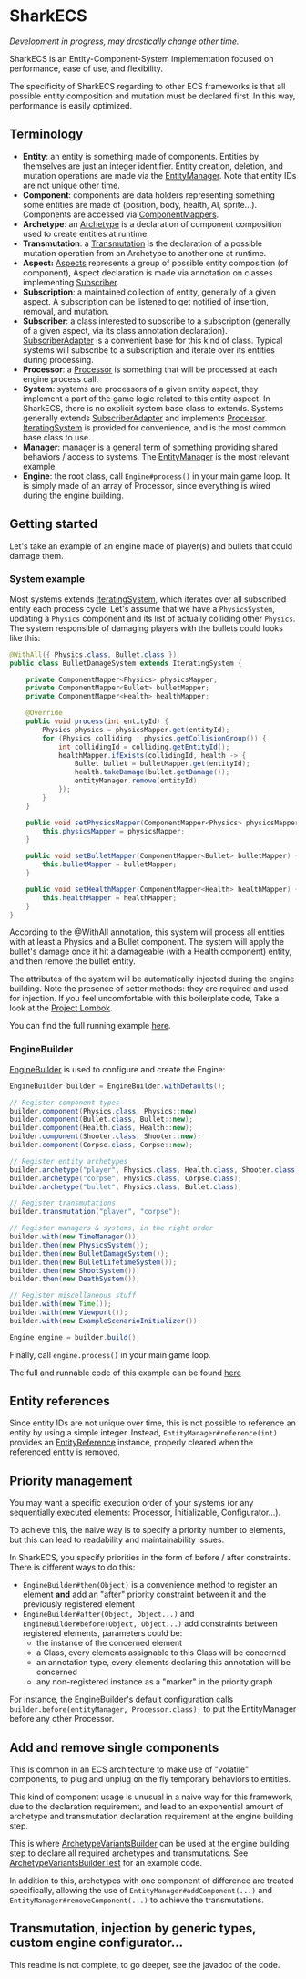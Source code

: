 # SharkECS

*Development in progress, may drastically change other time.*

SharkECS is an Entity-Component-System implementation focused on performance, ease of use, and flexibility.

The specificity of SharkECS regarding to other ECS frameworks is that all possible entity composition and mutation must be declared first. In this way, performance is easily optimized.

## Terminology

- **Entity**: an entity is something made of components. Entities by themselves are just an integer identifier. Entity creation, deletion, and mutation operations are made via the [EntityManager](https://github.com/JoannickGardize/SharkECS/blob/main/src/main/java/com/sharkecs/EntityManager.java). Note that entity IDs are not unique other time.
- **Component**: components are data holders representing something some entities are made of (position, body, health, AI, sprite...). Components are accessed via [ComponentMappers](https://github.com/JoannickGardize/SharkECS/blob/main/src/main/java/com/sharkecs/ComponentMapper.java).
- **Archetype**: an [Archetype](https://github.com/JoannickGardize/SharkECS/blob/main/src/main/java/com/sharkecs/Archetype.java) is a declaration of component composition used to create entities at runtime.
- **Transmutation**: a [Transmutation](https://github.com/JoannickGardize/SharkECS/blob/main/src/main/java/com/sharkecs/Transmutation.java) is the declaration of a possible mutation operation from an Archetype to another one at runtime.
- **Aspect:** [Aspects](https://github.com/JoannickGardize/SharkECS/blob/main/src/main/java/com/sharkecs/Aspect.java) represents a group of possible entity composition (of component), Aspect declaration is made via annotation on classes implementing [Subscriber](https://github.com/JoannickGardize/SharkECS/blob/main/src/main/java/com/sharkecs/Subscriber.java).
- **Subscription**: a maintained collection of entity, generally of a given aspect. A subscription can be listened to get notified of insertion, removal, and mutation.
- **Subscriber**: a class interested to subscribe to a subscription (generally of a given aspect, via its class annotation declaration). [SubscriberAdapter](https://github.com/JoannickGardize/SharkECS/blob/main/src/main/java/com/sharkecs/SubscriberAdapter.java) is a convenient base for this kind of class. Typical systems will subscribe to a subscription and iterate over its entities during processing.
- **Processor**: a [Processor](https://github.com/JoannickGardize/SharkECS/blob/main/src/main/java/com/sharkecs/Processor.java) is something that will be processed at each engine process call.
- **System**: systems are processors of a given entity aspect, they implement a part of the game logic related to this entity aspect. In SharkECS, there is no explicit system base class to extends. Systems generally extends [SubscriberAdapter](https://github.com/JoannickGardize/SharkECS/blob/main/src/main/java/com/sharkecs/SubscriberAdapter.java) and implements [Processor](https://github.com/JoannickGardize/SharkECS/blob/main/src/main/java/com/sharkecs/SubscriberAdapter.java). [IteratingSystem](https://github.com/JoannickGardize/SharkECS/blob/main/src/main/java/com/sharkecs/IteratingSystem.java) is provided for convenience, and is the most common base class to use.
- **Manager**: manager is a general term of something providing shared behaviors / access to systems. The [EntityManager](https://github.com/JoannickGardize/SharkECS/blob/main/src/main/java/com/sharkecs/EntityManager.java) is the most relevant example.
- **Engine**: the root class, call `Engine#process()` in your main game loop. It is simply made of an array of Processor, since everything is wired during the engine building.

## Getting started

Let's take an example of an engine made of player(s) and bullets that could damage them.

### System example

Most systems extends [IteratingSystem](https://github.com/JoannickGardize/SharkECS/blob/main/src/main/java/com/sharkecs/IteratingSystem.java), which iterates over all subscribed entity each process cycle. Let's assume that we have a `PhysicsSystem`, updating a `Physics` component and its list of actually colliding other `Physics`. The system responsible of damaging players with the bullets could looks like this:

```java
@WithAll({ Physics.class, Bullet.class })
public class BulletDamageSystem extends IteratingSystem {

	private ComponentMapper<Physics> physicsMapper;
	private ComponentMapper<Bullet> bulletMapper;
	private ComponentMapper<Health> healthMapper;

	@Override
	public void process(int entityId) {
		Physics physics = physicsMapper.get(entityId);
		for (Physics colliding : physics.getCollisionGroup()) {
			int collidingId = colliding.getEntityId();
			healthMapper.ifExists(collidingId, health -> {
				Bullet bullet = bulletMapper.get(entityId);
				health.takeDamage(bullet.getDamage());
				entityManager.remove(entityId);
			});
		}
	}

	public void setPhysicsMapper(ComponentMapper<Physics> physicsMapper) {
		this.physicsMapper = physicsMapper;
	}

	public void setBulletMapper(ComponentMapper<Bullet> bulletMapper) {
		this.bulletMapper = bulletMapper;
	}

	public void setHealthMapper(ComponentMapper<Health> healthMapper) {
		this.healthMapper = healthMapper;
	}
}
```

According to the @WithAll annotation, this system will process all entities with at least a Physics and a Bullet component. The system will apply the bullet's damage once it hit a damageable (with a Health component) entity, and then remove the bullet entity.

The attributes of the system will be automatically injected during the engine building. Note the presence of setter methods: they are required and used for injection. If you feel uncomfortable with this boilerplate code, Take a look at the [Project Lombok](https://projectlombok.org/).

You can find the full running example [here](https://github.com/JoannickGardize/SharkECS/tree/main/src/test/java/com/sharkecs/example).

### EngineBuilder

[EngineBuilder](https://github.com/JoannickGardize/SharkECS/blob/main/src/main/java/com/sharkecs/builder/EngineBuilder.java) is used to configure and create the Engine:

```java
EngineBuilder builder = EngineBuilder.withDefaults();

// Register component types
builder.component(Physics.class, Physics::new);
builder.component(Bullet.class, Bullet::new);
builder.component(Health.class, Health::new);
builder.component(Shooter.class, Shooter::new);
builder.component(Corpse.class, Corpse::new);

// Register entity archetypes
builder.archetype("player", Physics.class, Health.class, Shooter.class);
builder.archetype("corpse", Physics.class, Corpse.class);
builder.archetype("bullet", Physics.class, Bullet.class);

// Register transmutations
builder.transmutation("player", "corpse");

// Register managers & systems, in the right order
builder.with(new TimeManager());
builder.then(new PhysicsSystem());
builder.then(new BulletDamageSystem());
builder.then(new BulletLifetimeSystem());
builder.then(new ShootSystem());
builder.then(new DeathSystem());

// Register miscellaneous stuff
builder.with(new Time());
builder.with(new Viewport());
builder.with(new ExampleScenarioInitializer());

Engine engine = builder.build();
```

Finally, call `engine.process()` in your main game loop.

The full and runnable code of this example can be found [here](https://github.com/JoannickGardize/SharkECS/tree/main/src/test/java/com/sharkecs/example)

## Entity references

Since entity IDs are not unique over time, this is not possible to reference an entity by using a simple integer. Instead, `EntityManager#reference(int)` provides an [EntityReference](https://github.com/JoannickGardize/SharkECS/blob/main/src/main/java/com/sharkecs/EntityReference.java) instance, properly cleared when the referenced entity is removed.

## Priority management

You may want a specific execution order of your systems (or any sequentially executed elements: Processor, Initializable, Configurator...).

To achieve this, the naive way is to specify a priority number to elements, but this can lead to readability and maintainability issues.

In SharkECS, you specify priorities in the form of before / after constraints. There is different ways to do this:

- `EngineBuilder#then(Object)` is a convenience method to register an element **and** add an "after" priority constraint between it and the previously registered element
- `EngineBuilder#after(Object, Object...)` and `EngineBuilder#before(Object, Object...)` add constraints between registered elements, parameters could be:
  - the instance of the concerned element
  - a Class, every elements assignable to this Class will be concerned
  - an annotation type, every elements declaring this annotation will be concerned
  - any non-registered instance as a "marker" in the priority graph

For instance, the EngineBuilder's default configuration calls `builder.before(entityManager, Processor.class);` to put the EntityManager before any other Processor.

## Add and remove single components

This is common in an ECS architecture to make use of "volatile" components, to plug and unplug on the fly temporary behaviors to entities.

This kind of component usage is unusual in a naive way for this framework, due to the declaration requirement, and lead to an exponential amount of archetype and transmutation declaration requirement at the engine building step.

This is where [ArchetypeVariantsBuilder](https://github.com/JoannickGardize/SharkECS/blob/main/src/main/java/com/sharkecs/builder/ArchetypeVariantsBuilder.java) can be used at the engine building step to declare all required archetypes and transmutations. See [ArchetypeVariantsBuilderTest](https://github.com/JoannickGardize/SharkECS/blob/main/src/test/java/com/sharkecs/builder/ArchetypeVariantsBuilderTest.java) for an example code.

In addition to this, archetypes with one component of difference are treated specifically, allowing the use of `EntityManager#addComponent(...)` and `EntityManager#removeComponent(...)` to achieve the transmutations.

## Transmutation, injection by generic types, custom engine configurator...

This readme is not complete, to go deeper, see the javadoc of the code.
